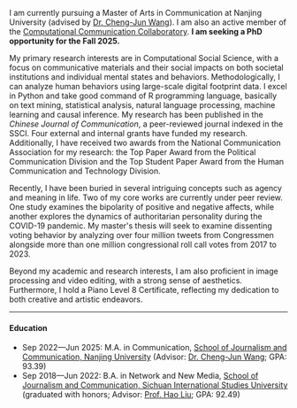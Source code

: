 I am currently pursuing a Master of Arts in Communication at Nanjing University (advised by [Dr. Cheng-Jun Wang](https://chengjun.github.io/)). I am also an active member of the [Computational Communication Collaboratory](https://computational-communication.com/). **I am seeking a PhD opportunity for the Fall 2025.**

My primary research interests are in Computational Social Science, with a focus on communicative materials and their social impacts on both societal institutions and individual mental states and behaviors. Methodologically, I can analyze human behaviors using large-scale digital footprint data. I excel in Python and take good command of R programming language, basically on text mining, statistical analysis, natural language processing, machine learning and causal inference. My research has been published in the _Chinese Journal of Communication_, a peer-reviewed journal indexed in the SSCI. Four external and internal grants have funded my research. Additionally, I have received two awards from the National Communication Association for my research: the Top Paper Award from the Political Communication Division and the Top Student Paper Award from the Human Communication and Technology Division.

Recently, I have been buried in several intriguing concepts such as agency and meaning in life. Two of my core works are currently under peer review. One study examines the bipolarity of positive and negative affects, while another explores the dynamics of authoritarian personality during the COVID-19 pandemic. My master's thesis will seek to examine dissenting voting behavior by analyzing over four million tweets from Congressmen alongside more than one million congressional roll call votes from 2017 to 2023.

Beyond my academic and research interests, I am also proficient in image processing and video editing, with a strong sense of aesthetics. Furthermore, I hold a Piano Level 8 Certificate, reflecting my dedication to both creative and artistic endeavors.

------

#### Education

- Sep 2022—Jun 2025: M.A. in Communication, [School of Journalism and Communication, Nanjing University](https://jc.nju.edu.cn/) (Advisor: [Dr. Cheng-Jun Wang](https://chengjun.github.io/); GPA: 93.39)
- Sep 2018—Jun 2022: B.A. in Network and New Media, [School of Journalism and Communication, Sichuan International Studies University](https://media.sisu.edu.cn/) (graduated with honors; Advisor: [Prof. Hao Liu](https://media.sisu.edu.cn/jsjl/719dfd1f447448cdb480d1ca14a92ce7.htm); GPA: 92.49)
